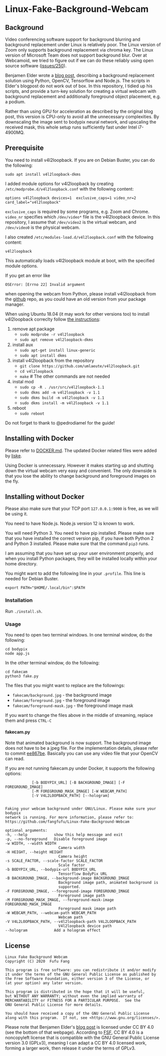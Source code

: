 # Linux-Fake-Background-Webcam

## Background
Video conferencing software support for background blurring and background 
replacement under Linux is relatively poor. The Linux version of Zoom only 
supports background replacement via chroma key. The Linux version of Microsoft 
Team does not support background blur. Over at Webcamoid, we tried to figure out
if we can do these reliably using open source software 
([issues/250](https://github.com/webcamoid/webcamoid/issues/250)).

Benjamen Elder wrote a
[blog post](https://elder.dev/posts/open-source-virtual-background/), describing
a background replacement solution using Python, OpenCV, Tensorflow and Node.js.
The scripts in Elder's blogpost do not work out of box. In this repository, I
tidied up his scripts, and provide a turn-key solution for creating a virtual
webcam with background replacement and additionally foreground object placement,
e.g. a podium. 

Rather than using GPU for acceleration as described by the original blog post, 
this version is CPU-only to avoid all the unnecessary complexities. By 
downscaling the image sent to bodypix neural network, and upscaling the 
received mask, this whole setup runs sufficiently fast under Intel i7-4900MQ. 

## Prerequisite
You need to install v4l2loopback. If you are on Debian Buster, you can do the
following:
    
    sudo apt install v4l2loopback-dkms

I added module options for v4l2loopback by creating
``/etc/modprobe.d/v4l2loopback.conf`` with the following content:

    options v4l2loopback devices=1  exclusive_caps=1 video_nr=2 card_label="v4l2loopback"
    
``exclusive_caps`` is required by some programs, e.g. Zoom and Chrome.
``video_nr`` specifies which ``/dev/video*`` file is the v4l2loopback device.
In this repository, I assume that ``/dev/video2`` is the virtual webcam, and
``/dev/video0`` is the physical webcam.

I also created ``/etc/modules-load.d/v4l2loopback.conf`` with the following content:
    
    v4l2loopback
    
This automatically loads v4l2loopback module at boot, with the specified module
options.

If you get an error like
```
OSError: [Errno 22] Invalid argument
```

when opening the webcam from Python, please install v4l2loopback from the [github](https://github.com/umlaeute/v4l2loopback) repo, 
as you could have an old version from your package manager.

When using Ubuntu 18.04 (it may work for other versions too) to install v4l2loopback correclty follow [the instructions](https://github.com/jremmons/pyfakewebcam/issues/7#issuecomment-616617011):

1. remove apt package
    - `sudo modprobe -r v4l2loopback`
    - `sudo apt remove v4l2loopback-dkms`
2. install aux
    - `sudo apt-get install linux-generic`
    - `sudo apt install dkms`
3. install v4l2loopback from the repository
    - `git clone https://github.com/umlaeute/v4l2loopback.git`
    - `cd v4l2loopback`
    - `make`  # The other commands are not needed
4. instal mod
    - `sudo cp -R . /usr/src/v4l2loopback-1.1`
    - `sudo dkms add -m v4l2loopback -v 1.1`
    - `sudo dkms build -m v4l2loopback -v 1.1`
    - `sudo dkms install -m v4l2loopback -v 1.1`
5. reboot
    - `sudo reboot`

Do not forget to thank to @pedrodiamel for the guide!

## Installing with Docker
Please refer to [DOCKER.md](DOCKER.md). The updated Docker related files were
added by [liske](https://github.com/liske).

Using Docker is unnecessary. However it makes starting up and shutting down
the virtual webcam very easy and convenient. The only downside is that you
lose the ability to change background and foreground images on the fly.

## Installing without Docker
Please also make sure that your TCP port ``127.0.0.1:9000`` is free, as we will
be using it.

You need to have Node.js. Node.js version 12 is known to work. 

You will need Python 3. You need to have pip installed. Please make sure that 
you have installed the correct version pip, if you have both Python 2 and 
Python 3 installed. Please make sure that the command ``pip3`` runs.

I am assuming that you have set up your user environment properly, and when you
install Python packages, they will be installed locally within your home
directory.

You might want to add the following line in your ``.profile``. This line is
needed for Debian Buster.

    export PATH="$HOME/.local/bin":$PATH

### Installation
Run ``./install.sh``.

### Usage
You need to open two terminal windows. In one terminal window, do the following:

    cd bodypix
    node app.js

In the other terminal window, do the following:

    cd fakecam
    python3 fake.py

The files that you might want to replace are the followings:

  - ``fakecam/background.jpg`` - the background image
  - ``fakecam/foreground.jpg`` - the foreground image
  - ``fakecam/foreground-mask.jpg`` - the foreground image mask

If you want to change the files above in the middle of streaming, replace them
and press ``CTRL-C``

#### fakecam.py
Note that animated background is now support. The background image does not have 
to be a jpeg file. For the implementation details, please refer to commit 
[ee867be](https://github.com/fangfufu/Linux-Fake-Background-Webcam/commit/ee867be88e8fe5c9cfdd7d7a69f12ed3c3fb904c).
Basically you can use any video file that your OpenCV can read. 

If you are not running fakecam.py under Docker, it supports the following options:

                [-b BODYPIX_URL] [-B BACKGROUND_IMAGE] [-F FOREGROUND_IMAGE]
                [-M FOREGROUND_MASK_IMAGE] [-W WEBCAM_PATH]
                [-V V4L2LOOPBACK_PATH] [--hologram]


    Faking your webcam background under GNU/Linux. Please make sure your bodypix
    network is running. For more information, please refer to:
    https://github.com/fangfufu/Linux-Fake-Background-Webcam

    optional arguments:
    -h, --help            show this help message and exit
    -p, --no-foreground   Disable foreground image
    -w WIDTH, --width WIDTH
                            Camera width
    -H HEIGHT, --height HEIGHT
                            Camera height
    -s SCALE_FACTOR, --scale-factor SCALE_FACTOR
                            Scale factor
    -b BODYPIX_URL, --bodypix-url BODYPIX_URL
                            Tensorflow BodyPix URL
    -B BACKGROUND_IMAGE, --background-image BACKGROUND_IMAGE
                            Background image path, animated background is
                            supported.
    -F FOREGROUND_IMAGE, --foreground-image FOREGROUND_IMAGE
                            Foreground image path
    -M FOREGROUND_MASK_IMAGE, --foreground-mask-image FOREGROUND_MASK_IMAGE
                            Foreground mask image path
    -W WEBCAM_PATH, --webcam-path WEBCAM_PATH
                            Webcam path
    -V V4L2LOOPBACK_PATH, --v4l2loopback-path V4L2LOOPBACK_PATH
                            V4l2loopback device path
    --hologram            Add a hologram effect
    
## License

    Linux Fake Background Webcam
    Copyright (C) 2020  Fufu Fang

    This program is free software: you can redistribute it and/or modify
    it under the terms of the GNU General Public License as published by
    the Free Software Foundation, either version 3 of the License, or
    (at your option) any later version.

    This program is distributed in the hope that it will be useful,
    but WITHOUT ANY WARRANTY; without even the implied warranty of
    MERCHANTABILITY or FITNESS FOR A PARTICULAR PURPOSE.  See the
    GNU General Public License for more details.

    You should have received a copy of the GNU General Public License
    along with this program.  If not, see <https://www.gnu.org/licenses/>.
    
Please note that Benjamen Elder's 
[blog post](https://elder.dev/posts/open-source-virtual-background/)
is licensed under CC BY 4.0 (see the bottom of that webpage). According to 
[FSF](https://www.fsf.org/blogs/licensing/cc-by-4-0-and-cc-by-sa-4-0-added-to-our-list-of-free-licenses),
CC BY 4.0 is a noncopyleft license that is compatible with the GNU General 
Public License version 3.0 (GPLv3), meaning I can adapt a CC BY 4.0 
licensed work, forming a larger work, then release it under the terms 
of GPLv3.
